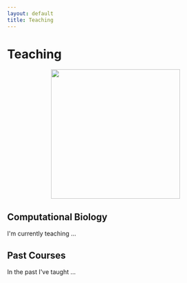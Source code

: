 ```yaml
---
layout: default
title: Teaching
---
```


# Teaching
<center><img src="/assets/img/lab_stickers.jpg" width="300" height="300"></center>


## Computational Biology
I'm currently teaching ...


## Past Courses
In the past I've taught ...
